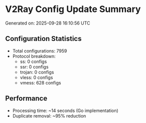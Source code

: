 # V2Ray Config Update Summary
Generated on: 2025-09-28 16:10:56 UTC

## Configuration Statistics
- Total configurations: 7959
- Protocol breakdown:
  - ss: 0 configs
  - ssr: 0 configs
  - trojan: 0 configs
  - vless: 0 configs
  - vmess: 628 configs

## Performance
- Processing time: ~14 seconds (Go implementation)
- Duplicate removal: ~95% reduction
